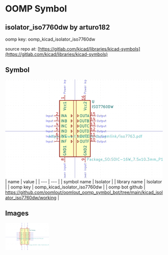 # OOMP Symbol  
## isolator_iso7760dw  by arturo182  
  
oomp key: oomp_kicad_isolator_iso7760dw  
  
source repo at: [https://gitlab.com/kicad/libraries/kicad-symbols](https://gitlab.com/kicad/libraries/kicad-symbols)  
## Symbol  
  
[![working.png](working_600.png)](working.png)  
| name | value | 
| --- | --- | 
| symbol name | Isolator | 
| library name | Isolator | 
| oomp key | oomp_kicad_isolator_iso7760dw | 
| oomp bot github | https://github.com/oomlout/oomlout_oomp_symbol_bot/tree/main/kicad_isolator_iso7760dw/working | 
## Images  
  
[![working.png](working_140.png)](working.png)  
